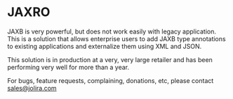 JAXRO
=====

JAXB is very powerful, but does not work easily with legacy application. This is a solution that allows enterprise users to add JAXB type annotations to existing applications and externalize them using XML and JSON.

This solution is in production at a very, very large retailer and has been performing very well for more than a year.

For bugs, feature requests, complaining, donations, etc, please contact sales@jolira.com


